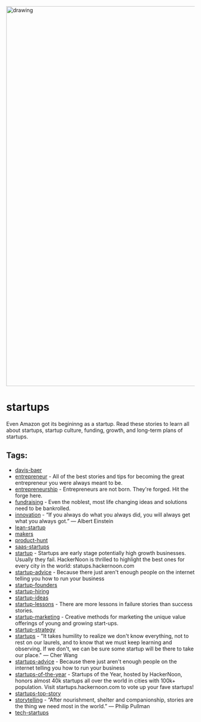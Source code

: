 <img src="https://hackernoon.com/banner-image.png" alt="drawing" width="1012"/>

# startups

 Even Amazon got its begininng as a startup. Read these stories to learn all about startups, startup culture, funding, growth, and long-term plans of startups.

## Tags:

* [davis-baer](./davis-baer.md)
* [entrepreneur](./entrepreneur.md) - All of the best stories and tips for becoming the great entrepreneur you were always meant to be. 
* [entrepreneurship](./entrepreneurship.md) - Entrepreneurs are not born. They're forged. Hit the forge here.
* [fundraising](./fundraising.md) - Even the noblest, most life changing ideas and solutions need to be bankrolled. 
* [innovation](./innovation.md) - “If you always do what you always did, you will always get what you always got.” ― Albert Einstein
* [lean-startup](./lean-startup.md)
* [makers](./makers.md)
* [product-hunt](./product-hunt.md)
* [saas-startups](./saas-startups.md)
* [startup](./startup.md) - Startups are early stage potentially high growth businesses. Usually they fail. HackerNoon is thrilled to highlight the best ones for every city in the world: statups.hackernoon.com
* [startup-advice](./startup-advice.md) - Because there just aren't enough people on the internet telling you how to run your business
* [startup-founders](./startup-founders.md)
* [startup-hiring](./startup-hiring.md)
* [startup-ideas](./startup-ideas.md)
* [startup-lessons](./startup-lessons.md) - There are more lessons in failure stories than success stories.
* [startup-marketing](./startup-marketing.md) - Creative methods for marketing the unique value offerings of young and growing start-ups.
* [startup-strategy](./startup-strategy.md)
* [startups](./startups.md) - "It takes humility to realize we don't know everything, not to rest on our laurels, and to know that we must keep learning and observing. If we don't, we can be sure some startup will be there to take our place." 
— Cher Wang
* [startups-advice](./startups-advice.md) - Because there just aren't enough people on the internet telling you how to run your business
* [startups-of-the-year](./startups-of-the-year.md) - Startups of the Year, hosted by HackerNoon, honors almost 40k startups all over the world in cities with 100k+ population. Visit startups.hackernoon.com to vote up your fave startups! 
* [startups-top-story](./startups-top-story.md)
* [storytelling](./storytelling.md) - “After nourishment, shelter and companionship, stories are the thing we need most in the world.”
― Philip Pullman
* [tech-startups](./tech-startups.md)
